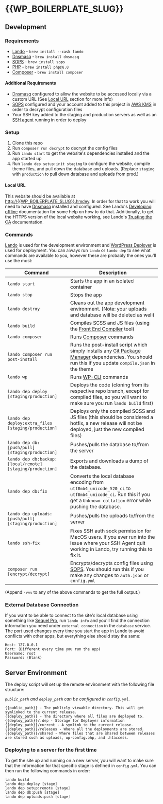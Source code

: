 # {{WP_BOILERPLATE_SLUG}}

## Development


### Requirements

- [Lando] - `brew install --cask lando`
- [Dnsmasq] - `brew install dnsmasq`
- [SOPS] - `brew install sops`
- [PHP] - `brew install php@8.0`
- [Composer] - `brew install composer`


#### Additional Requirements

- [Dnsmasq] configured to allow the website to be accessed locally via a custom URL (See [Local URL](#local-url) section for more info)
- [SOPS] configured and your account added to this project in [AWS KMS] in order to decrypt configuration files
- Your SSH key added to the staging and production servers as well as an [SSH agent] running in order to deploy


### Setup

1. Clone this repo
2. Run `composer run decrypt` to decrypt the config files
3. Run `lando start` to get the website's dependencies installed and the app started up
4. Run `lando dep setup:init staging` to configure the website, compile theme files, and pull down the database and uploads. (Replace `staging` with `production` to pull down database and uploads from prod.)


#### Local URL

This website should be available at [http://{{WP_BOILERPLATE_SLUG}}.hmdev](http://{{WP_BOILERPLATE_SLUG}}.hmdev). In order for that to work you will need to have [Dnsmasq] installed and configured. See Lando's [Developing offline] documentation for some help on how to do that. Additionally, to get the HTTPS version of the local website working, see Lando's [Trusting the CA] documentation.


### Commands

[Lando] is used for the development environment and [WordPress Deployer] is used for deployment. You can always run `lando` or `lando dep` to see what commands are available to you, however these are probably the ones you'll use the most:

| Command                                                     | Description                                                                                                                                                             |
| ----------------------------------------------------------- | ----------------------------------------------------------------------------------------------------------------------------------------------------------------------- |
| `lando start`                                               | Starts the app in an isolated container                                                                                                                                 |
| `lando stop`                                                | Stops the app                                                                                                                                                           |
| `lando destroy`                                             | Cleans out the app development environment. (Note: your uploads and database will be deleted as well)                                                                   |
| `lando build`                                               | Compiles SCSS and JS files (using the [Front End Compiler] tool)                                                                                                        |
| `lando composer`                                            | Runs [Composer] commands                                                                                                                                                |
| `lando composer run post-install`                           | Runs the post-install script which simply installs any [Git Package Manager] dependencies. You should run this if you update `compile.json` in the theme                |
| `lando wp`                                                  | Runs [WP-CLI] commands                                                                                                                                                  |
| `lando dep deploy [staging/production]`                     | Deploys the code (cloning from its respective repo branch, except for compiled files, so you will want to make sure you run `lando build` first)                        |
| `lando dep deploy:extra_files [staging/production]`         | Deploys only the compiled SCSS and JS files (this should be considered a hotfix, a new release will not be deployed, just the new compiled files)                       |
| `lando dep db:[push/pull] [staging/production]`             | Pushes/pulls the database to/from the server                                                                                                                            |
| `lando dep db:backup:[local/remote] [staging/production]`   | Exports and downloads a dump of the database.                                                                                                                           |
| `lando dep db:fix`                                          | Converts the local database encoding from `utf8mb4_unicode_520_ci` to `utf8mb4_unicode_ci`. Run this if you get a `Unknown collation` error while pushing the database. |
| `lando dep uploads:[push/pull] [staging/production]`        | Pushes/pulls the uploads to/from the server                                                                                                                             |
| `lando ssh-fix`                                             | Fixes SSH auth sock permission for MacOS users. If you ever run into the issue where your SSH Agent quit working in Lando, try running this to fix it.                  |
| `composer run [encrypt/decrypt]`                            | Encrypts/decrypts config files using [SOPS]. You should run this if you make any changes to `auth.json` or `config.yml`                                                 |

(Append `-vvv` to any of the above commands to get the full output.)


### External Database Connection

If you want to be able to connect to the site's local database using something like [Sequel Pro], run `lando info` and you'll find the connection information you need under `external_connection` in the `database` service. The port used changes every time you start the app in Lando to avoid conflicts with other apps, but everything else should stay the same:

```
Host: 127.0.0.1
Port: (Different every time you run the app)
Username: root
Password: (Blank)
```


## Server Environment

The deploy script will set up the remote environment with the following file structure:

*`public_path` and `deploy_path` can be configured in `config.yml`.*

```
{{public_path}} - The publicly viewable directory. This will get symlinked to the current release.
{{deploy_path}} - The directory where all files are deployed to.
{{deploy_path}}/.dep - Storage for Deployer information
{{deploy_path}}/current - A symlink to the current release.
{{deploy_path}}/releases - Where all the deployments are stored.
{{deploy_path}}/shared - Where files that are shared between releases are stored such as uploads, wp-config.php, and .htaccess.
```


### Deploying to a server for the first time

To get the site up and running on a new server, you will want to make sure that the information for that specific stage is defined in `config.yml`. You can then run the following commands in order:

```
lando build
lando dep deploy [stage]
lando dep setup:remote [stage]
lando dep db:push [stage]
lando dep uploads:push [stage]
```


[AWS KMS]: https://aws.amazon.com/kms
[Composer]: https://getcomposer.org/doc
[Developing offline]: https://docs.lando.dev/guides/offline-dev.html
[Dnsmasq]: https://thekelleys.org.uk/dnsmasq/doc.html
[Front End Compiler]: https://github.com/itsahappymedium/fec
[Git Package Manager]: https://github.com/itsahappymedium/gpm
[Lando]: https://lando.dev
[PHP]: https://php.net
[Sequel Pro]: https://sequelpro.com
[SOPS]: https://github.com/mozilla/sops
[SSH agent]: https://docs.github.com/en/github/authenticating-to-github/generating-a-new-ssh-key-and-adding-it-to-the-ssh-agent
[Trusting the CA]: https://docs.lando.dev/config/security.html#trusting-the-ca
[WordPress Deployer]: https://github.com/itsahappymedium/wp-deployer
[WP-CLI]: https://developer.wordpress.org/cli/commands